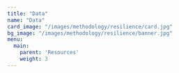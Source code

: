 ```yaml
---
title: "Data"
name: "Data"
card_image: "/images/methodology/resilience/card.jpg"
bg_image: "/images/methodology/resilience/banner.jpg"
menu:
  main:
    parent: 'Resources'
    weight: 3
---
```

